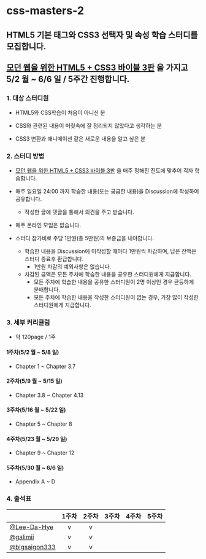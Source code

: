 # css-masters-2

## HTML5 기본 태그와 CSS3 선택자 및 속성 학습 스터디를 모집합니다. <br /><br /> [모던 웹을 위한 HTML5 + CSS3 바이블 3판](https://www.hanbit.co.kr/store/books/look.php?p_code=B8371709349) 을 가지고 **5/2 월 ~ 6/6 일 / 5주간** 진행합니다.


### 1. 대상 스터디원

- HTML5와 CSS학습이 처음이 아니신 분

- CSS와 관련된 내용이 머릿속에 잘 정리되지 않았다고 생각하는 분

- CSS3 변환과 애니메이션 같은 새로운 내용을 알고 싶은 분

### 2. 스터디 방법

- [모던 웹을 위한 HTML5 + CSS3 바이블 3판](https://www.hanbit.co.kr/store/books/look.php?p_code=B8371709349) 을 매주 정해진 진도에 맞추어 각자 학습합니다. 

- 매주 일요일 24:00 까지 학습한 내용(또는 궁금한 내용)을 Discussion에 작성하여 공유합니다.
   - 작성한 글에 댓글을 통해서 의견을 주고 받습니다.

- 매주 온라인 모임은 없습니다.

- 스터디 참가비로 주당 1만원(총 5만원)의 보증금을 내야합니다.
   - 학습한 내용을 Discussion에 미작성할 때마다 1만원씩 차감하며, 남은 잔액은 스터디 종료후 환급합니다.
     - 1만원 차감의 예외사항은 없습니다. 
   - 차감된 금액은 모든 주차에 학습한 내용을 공유한 스터디원에게 지급합니다.
     - 모든 주차에 학습한 내용을 공유한 스터디원이 2명 이상인 경우 균등하게 분배합니다.
     - 모든 주차에 학습한 내용을 작성한 스터디원이 없는 경우, 가장 많이 작성한 스터디원에게 지급합니다.


### 3. 세부 커리큘럼

- 약 120page / 1주

#### 1주차(5/2 월 ~ 5/8 일)

- Chapter 1 ~ Chapter 3.7

#### 2주차(5/9 월 ~ 5/15 일)

- Chapter 3.8 ~ Chapter 4.13

#### 3주차(5/16 월 ~ 5/22 일)

- Chapter 5 ~ Chapter 8
 
#### 4주차(5/23 월 ~ 5/29 일)

- Chapter 9 ~ Chapter 12

#### 5주차(5/30 월 ~ 6/6 일)

- Appendix A ~ D

### 4. 출석표

|                                                  | 1주차 | 2주차 | 3주차 | 4주차 | 5주차 |
| ------------------------------------------------ | :---: | :---: | :---: | :---: | :---: |
| [@Lee-Da-Hye](https://github.com/Lee-Da-Hye)     |   v   |   v   |       |       |       |
| [@galimii](https://github.com/galimii)           |   v   |   v   |       |       |       |
| [@bigsaigon333](https://github.com/bigsaigon333) |   v   |   v   |       |       |       |
